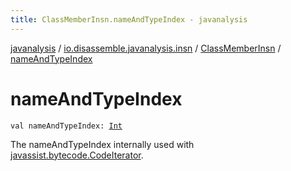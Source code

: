 ```yaml
---
title: ClassMemberInsn.nameAndTypeIndex - javanalysis
---
```


[javanalysis](../../index.html) / [io.disassemble.javanalysis.insn](../index.html) / [ClassMemberInsn](index.html) / [nameAndTypeIndex](./name-and-type-index.html)

# nameAndTypeIndex

`val nameAndTypeIndex: `[`Int`](https://kotlinlang.org/api/latest/jvm/stdlib/kotlin/-int/index.html)

The nameAndTypeIndex internally used with [javassist.bytecode.CodeIterator](#).

